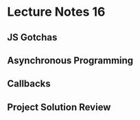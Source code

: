 # Lecture Notes 16

## JS Gotchas

## Asynchronous Programming

## Callbacks

## Project Solution Review
